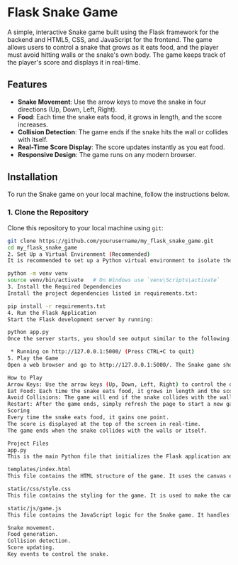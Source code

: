 # Flask Snake Game

A simple, interactive Snake game built using the Flask framework for the backend and HTML5, CSS, and JavaScript for the frontend. The game allows users to control a snake that grows as it eats food, and the player must avoid hitting walls or the snake's own body. The game keeps track of the player's score and displays it in real-time.

## Features

- **Snake Movement**: Use the arrow keys to move the snake in four directions (Up, Down, Left, Right).
- **Food**: Each time the snake eats food, it grows in length, and the score increases.
- **Collision Detection**: The game ends if the snake hits the wall or collides with itself.
- **Real-Time Score Display**: The score updates instantly as you eat food.
- **Responsive Design**: The game runs on any modern browser.


## Installation

To run the Snake game on your local machine, follow the instructions below.

### 1. Clone the Repository

Clone this repository to your local machine using `git`:

```bash
git clone https://github.com/yourusername/my_flask_snake_game.git
cd my_flask_snake_game
2. Set Up a Virtual Environment (Recommended)
It is recommended to set up a Python virtual environment to isolate the dependencies for this project:

python -m venv venv
source venv/bin/activate   # On Windows use `venv\Scripts\activate`
3. Install the Required Dependencies
Install the project dependencies listed in requirements.txt:

pip install -r requirements.txt
4. Run the Flask Application
Start the Flask development server by running:

python app.py
Once the server starts, you should see output similar to the following:

 * Running on http://127.0.0.1:5000/ (Press CTRL+C to quit)
5. Play the Game
Open a web browser and go to http://127.0.0.1:5000/. The Snake game should appear, and you can start playing.

How to Play
Arrow Keys: Use the arrow keys (Up, Down, Left, Right) to control the direction of the snake.
Eat Food: Each time the snake eats food, it grows in length and the score increases by 1 point.
Avoid Collisions: The game will end if the snake collides with the walls or its own body.
Restart: After the game ends, simply refresh the page to start a new game.
Scoring
Every time the snake eats food, it gains one point.
The score is displayed at the top of the screen in real-time.
The game ends when the snake collides with the walls or itself.

Project Files
app.py
This is the main Python file that initializes the Flask application and serves the game. It contains the route to render the HTML template where the game is displayed.

templates/index.html
This file contains the HTML structure of the game. It uses the canvas element to render the snake and food, and it links to the CSS and JavaScript files.

static/css/style.css
This file contains the styling for the game. It is used to make the canvas responsive and to style the score display and background.

static/js/game.js
This file contains the JavaScript logic for the Snake game. It handles:

Snake movement.
Food generation.
Collision detection.
Score updating.
Key events to control the snake.
